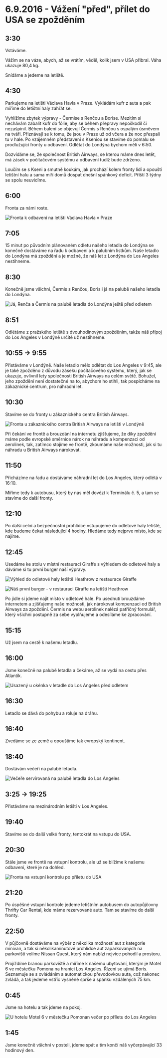 # 6.9.2016 - Vážení "před", přílet do USA se zpožděním

## 3:30

Vstáváme.

Vážím se na váze, abych, až se vrátím, věděl, kolik jsem v USA přibral. Váha ukazuje 80,4 kg.

Snídáme a jedeme na letiště.

## 4:30

Parkujeme na letišti Václava Havla v Praze. Vykládám kufr z auta a pak míříme do letištní haly zahřát se.

Vyhlížíme zbytek výpravy - Čermise s Renčou a Borise. Mezitím si nechávám zabalit kufr do fólie, aby se během přepravy nepoškodil či nezašpinil. Během balení se objevují Čermis s Renčou s ospalým úsměvem na tváři. Přiznávají se k tomu, že jsou v Praze už od včera a že noc přespali tu v hale. Po vzájemném představení s Kseniou se stavíme do pomalu se prodlužující fronty u odbavení. Odlétat do Londýna bychom měli v 6:50.

Dozvídáme se, že společnost British Airways, se kterou máme dnes letět, má zásek v počítačovém systému a odbavení tudíž bude zdrženo.

Loučím se s Kseni a smutně koukám, jak prochází kolem fronty lidí a opouští letištní halu a sama míří domů dospat dnešní spánkový deficit. Příští 3 týdny se spolu neuvidíme.

## 6:00

Fronta za námi roste.

![Fronta k odbavení na letišti Václava Havla v Praze](images/20160906/20160906_060115.jpg)

## 7:05

15 minut po původním plánovaném odletu našeho letadla do Londýna se konečně dostáváme na řadu k odbavení a k palubním lístkům. Naše letadlo do Londýna má zpoždění a je možné, že náš let z Londýna do Los Angeles nestihneme.

##  8:30

Konečně jsme všichni, Čermis s Renčou, Boris i já na palubě našeho letadla do Londýna.

![Já, Renča a Čermis na palubě letadla do Londýna ještě před odletem](images/20160906/20160906_082958.jpg)

## 8:51

Odlétáme z pražského letiště s dvouhodinovým zpožděním, takže náš přípoj do Los Angeles v Londýně určitě už nestihneme.

## 10:55 -> 9:55

Přistáváme v Londýně. Naše letadlo mělo odlétat do Los Angeles v 9:45, ale je také zpožděno z důvodu záseku počítačového systému, který, jak se ukazuje, ovlivnil lety společnosti British Airways na celém světě. Bohužel, jeho zpoždění není dostatečné na to, abychom ho stihli, tak pospícháme na zákaznické centrum, pro náhradní let.

## 10:30

Stavíme se do fronty u zákaznického centra British Airways.

![Fronta u zákaznického centra British Airways na letišti v Londýně](images/20160906/20160906_102958.jpg)

Při čekání ve frontě a brouzdání na internetu zjišťujeme, že díky zpoždění máme podle evropské směrnice nárok na náhradu a kompenzaci od aerolinek, tak, zatímco stojíme ve frontě, zkoumáme naše možnosti, jak si tu náhradu u British Airways nárokovat.

## 11:50

Přicházíme na řadu a dostáváme náhradní let do Los Angeles, který odlétá v 16:10.

Míříme tedy k autobusu, který by nás měl dovézt k Terminálu č. 5, a tam se stavíme do další fronty.

## 12:10

Po další celní a bezpečnostní prohlídce vstupujeme do odletové haly letiště, kde budeme čekat následující 4 hodiny. Hledáme tedy nejprve místo, kde se najíme.

## 12:45

Usedáme ke stolu v místní restauraci Giraffe s výhledem do odletové haly a dáváme si tu první burger naší výpravy.

![Výhled do odletové haly letiště Heathrow z restaurace Giraffe](images/20160906/20160906_130654.jpg)

![Náš první burger - v restauraci Giraffe na letišti Heathrow](images/20160906/20160906_131206.jpg)

Po jídle si jdeme najít místo v odletové hale. Po usednutí brouzdáme internetem a zjišťujeme naše možnosti, jak nárokovat kompenzaci od British Airways za zpoždění. Čermis na webu aerolinek nalézá patřičný formulář, který všichni postupně za sebe vyplňujeme a odesíláme ke zpracování.

## 15:15

Už jsem na cestě k našemu letadlu.

## 16:00

Jsme konečně na palubě letadla a čekáme, až se vydá na cestu přes Atlantik.

![Usazený u okénka v letadle do Los Angeles před odletem](images/20160906/20160906_160049.jpg)

## 16:30

Letadlo se dává do pohybu a roluje na dráhu.

## 16:40

Zvedáme se ze země a opouštíme tak evropský kontinent.

## 18:40

Dostávám večeři na palubě letadla.

![Večeře servírovaná na palubě letadla do Los Angeles](images/20160906/20160906_184054.jpg)

## 3:25 -> 19:25

Přistáváme na mezinárodním letišti v Los Angeles.

## 19:40

Stavíme se do další velké fronty, tentokrát na vstupu do USA.

## 20:30

Stále jsme ve frontě na vstupní kontrolu, ale už se blížíme k našemu odbavení, které je na dohled. 

![Fronta na vstupní kontrolu po příletu do USA](images/20160906/20160906_203038.jpg)

## 21:20

Po úspěšné vstupní kontrole jedeme letištním autobusem do autopůjčovny Thrifty Car Rental, kde máme rezervované auto. Tam se stavíme do další fronty.

## 22:50

V půjčovně dostáváme na výběr z několika možností aut z kategorie minivan, a tak si několikaminutové prohlídce aut zaparkovaných na parkovišti volíme Nissan Quest, který nám nabízí nejvíce pohodlí a prostoru.

Projíždíme branou parkoviště a míříme k našemu ubytování, kterým je Motel 6 ve městečku Pomona na hranici Los Angeles. Řízení se ujímá Boris. Seznamuje se s ovládáním a automatickou převodovkou auta, což nakonec zvládá, a tak jedeme vstříc vysněné sprše a spánku vzdálených 75 km.

## 0:45

Jsme na hotelu a tak jdeme na pokoj.

![U hotelu Motel 6 v městečku Pomonan večer po příletu do Los Angeles](images/20160906/20160907_005145.jpg)

## 1:45

Jsme konečně všichni v posteli, jdeme spát a tím končí náš vyčerpávající 33 hodinový den.